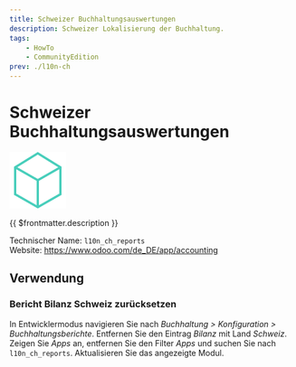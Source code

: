 ```yaml
---
title: Schweizer Buchhaltungsauswertungen
description: Schweizer Lokalisierung der Buchhaltung.
tags:
    - HowTo
    - CommunityEdition
prev: ./l10n-ch
---
```


# Schweizer Buchhaltungsauswertungen

![](attachments/icon_odoo_generic.png)

{{ $frontmatter.description }}

Technischer Name: `l10n_ch_reports`\
Website: <https://www.odoo.com/de_DE/app/accounting>

## Verwendung

### Bericht Bilanz Schweiz zurücksetzen

In Entwicklermodus navigieren Sie nach _Buchhaltung > Konfiguration > Buchhaltungsberichte_. Entfernen Sie den Eintrag _Bilanz_ mit Land _Schweiz_.
Zeigen Sie _Apps_ an, entfernen Sie den Filter _Apps_ und suchen Sie nach `l10n_ch_reports`. Aktualisieren Sie das angezeigte Modul.
